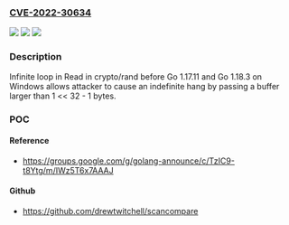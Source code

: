 ### [CVE-2022-30634](https://cve.mitre.org/cgi-bin/cvename.cgi?name=CVE-2022-30634)
![](https://img.shields.io/static/v1?label=Product&message=crypto%2Frand&color=blue)
![](https://img.shields.io/static/v1?label=Version&message=0%3C%201.17.11%20&color=brighgreen)
![](https://img.shields.io/static/v1?label=Vulnerability&message=CWE-835%3A%20Loop%20with%20Unreachable%20Exit%20Condition%20('Infinite%20Loop')&color=brighgreen)

### Description

Infinite loop in Read in crypto/rand before Go 1.17.11 and Go 1.18.3 on Windows allows attacker to cause an indefinite hang by passing a buffer larger than 1 << 32 - 1 bytes.

### POC

#### Reference
- https://groups.google.com/g/golang-announce/c/TzIC9-t8Ytg/m/IWz5T6x7AAAJ

#### Github
- https://github.com/drewtwitchell/scancompare

